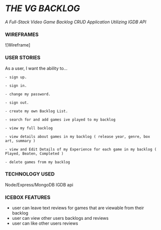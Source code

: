 # ***THE VG BACKLOG*** #
*A Full-Stack Video Game Backlog CRUD Application*
*Utilizing IGDB API*

### WIREFRAMES ###
![Wireframe]

### USER STORIES ###
As a user, I want the ability to... 
````
- sign up.
````
````
- sign in. 
````
````
- change my password. 
````
````
- sign out. 
````
````
- create my own Backlog List.
````
````
- search for and add games ive played to my backlog 
````
````
- view my full backlog
````
````
- view details about games in my backlog ( release year, genre, box art, summary )
````
````
- view and Edit Details of my Experience for each game in my backlog ( Played, Beaten, Completed )
````
````
- delete games from my backlog 
````

### TECHNOLOGY USED ###
Node/Express/MongoDB
IGDB api

### ICEBOX FEATURES ###
- user can leave text reviews for games that are viewable from their backlog
- user can view other users backlogs and reviews
- user can like other users reviews 
